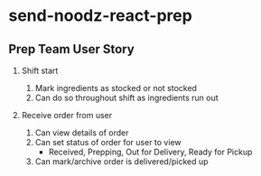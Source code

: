 # send-noodz-react-prep

## Prep Team User Story

1. Shift start
	1. Mark ingredients as stocked or not stocked
	2. Can do so throughout shift as ingredients run out

2. Receive order from user
	1. Can view details of order
	2. Can set status of order for user to view
		* Received, Prepping, Out for Delivery, Ready for Pickup 
	3. Can mark/archive order is delivered/picked up